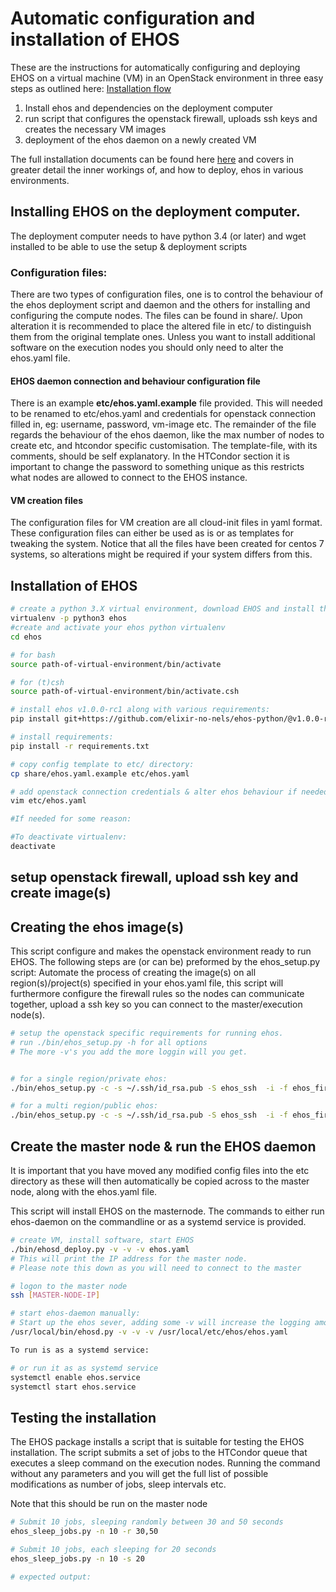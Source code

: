 # Automatic configuration and installation of EHOS

These are the instructions for automatically configuring and deploying
EHOS on a virtual machine (VM) in an OpenStack environment in three
easy steps as outlined here: [Installation flow](ehos_simple_install_flow.png)

1) Install ehos and dependencies on the deployment computer
2) run script that configures the openstack firewall, uploads ssh keys and creates the necessary VM images
3) deployment of the ehos daemon on a newly created VM

The full installation documents can be found here
[here](installation_full.md) and covers in greater detail the inner
workings of, and how to deploy, ehos in various environments.

## Installing EHOS on the deployment computer.

The deployment computer needs to have python 3.4 (or later) and wget installed
to be able to use the setup & deployment scripts

### Configuration files:

There are two types of configuration files, one is to control the
behaviour of the ehos deployment script and daemon and the others for
installing and configuring the compute nodes. The files can be found
in share/. Upon alteration it is recommended to place the altered file
in etc/ to distinguish them from the original template ones. Unless
you want to install additional software on the execution nodes you
should only need to alter the ehos.yaml file.

#### EHOS daemon connection and behaviour configuration file

There is an example **etc/ehos.yaml.example** file provided. This will
needed to be renamed to etc/ehos.yaml and credentials for openstack
connection filled in, eg: username, password, vm-image etc. The
remainder of the file regards the behaviour of the ehos daemon, like
the max number of nodes to create etc, and htcondor specific
customisation. The template-file, with its comments, should be self
explanatory. In the HTCondor section it is important to change the
password to something unique as this restricts what nodes are allowed
to connect to the EHOS instance.


#### VM creation files

The configuration files for VM creation are all cloud-init files in
yaml format. These configuration files can either be used as is or as
templates for tweaking the system. Notice that all the files have been
created for centos 7 systems, so alterations might be required if your
system differs from this.

## Installation of  EHOS 

```bash
# create a python 3.X virtual environment, download EHOS and install the EHOS requirements.
virtualenv -p python3 ehos
#create and activate your ehos python virtualenv
cd ehos

# for bash
source path-of-virtual-environment/bin/activate

# for (t)csh
source path-of-virtual-environment/bin/activate.csh

# install ehos v1.0.0-rc1 along with various requirements:
pip install git+https://github.com/elixir-no-nels/ehos-python/@v1.0.0-rc1

# install requirements:
pip install -r requirements.txt

# copy config template to etc/ directory:
cp share/ehos.yaml.example etc/ehos.yaml

# add openstack connection credentials & alter ehos behaviour if needed.
vim etc/ehos.yaml

#If needed for some reason:

#To deactivate virtualenv:
deactivate
```


## setup openstack firewall, upload ssh key and create image(s)


## Creating the ehos image(s)

This script configure and makes the openstack environment ready to run EHOS.
The following steps are (or can be) preformed by the ehos_setup.py script: 
Automate the process of creating the image(s) on all
region(s)/project(s) specified in your ehos.yaml file, this script
will furthermore configure the firewall rules so the nodes can 
communicate together, upload a ssh key so you can connect to 
the master/execution node(s). 

```bash
# setup the openstack specific requirements for running ehos.
# run ./bin/ehos_setup.py -h for all options
# The more -v's you add the more loggin will you get.


# for a single region/private ehos:
./bin/ehos_setup.py -c -s ~/.ssh/id_rsa.pub -S ehos_ssh  -i -f ehos_firewall etc/ehos.yaml

# for a multi region/public ehos:
./bin/ehos_setup.py -c -s ~/.ssh/id_rsa.pub -S ehos_ssh  -i -f ehos_firewall etc/ehos.yaml

```



## Create the master node & run the EHOS daemon

It is important that you have moved any modified config files into the
etc directory as these will then automatically be copied across to the
master node, along with the ehos.yaml file.

This script will install EHOS on the masternode. The commands to either 
run ehos-daemon on the commandline or as a systemd service is provided.


```bash
# create VM, install software, start EHOS
./bin/ehosd_deploy.py -v -v -v ehos.yaml
# This will print the IP address for the master node. 
# Please note this down as you will need to connect to the master

# logon to the master node
ssh [MASTER-NODE-IP]

# start ehos-daemon manually:
# Start up the ehos sever, adding some -v will increase the logging amount:
/usr/local/bin/ehosd.py -v -v -v /usr/local/etc/ehos/ehos.yaml

To run is as a systemd service:

# or run it as as systemd service
systemctl enable ehos.service
systemctl start ehos.service

```

## Testing the installation

The EHOS package installs a script that is suitable for testing the
EHOS installation. The script submits a set of jobs to the HTCondor
queue that executes a sleep command on the execution nodes. Running
the command without any parameters and you will get the full list of
possible modifications as number of jobs, sleep intervals etc.

Note that this should be run on the master node

```bash
# Submit 10 jobs, sleeping randomly between 30 and 50 seconds 
ehos_sleep_jobs.py -n 10 -r 30,50

# Submit 10 jobs, each sleeping for 20 seconds
ehos_sleep_jobs.py -n 10 -s 20

# expected output:

```
